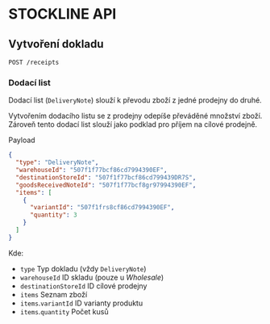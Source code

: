 # STOCKLINE API

## Vytvoření dokladu

```http
POST /receipts
```

### Dodací list

Dodací list (`DeliveryNote`) slouží k převodu zboží z jedné prodejny do druhé.

Vytvořením dodacího listu se z prodejny odepíše převáděné množství zboží. Zároveň tento dodací list slouží jako podklad
pro příjem na cílové prodejně.

Payload

```json
{
  "type": "DeliveryNote",
  "warehouseId": "507f1f77bcf86cd7994390EF",
  "destinationStoreId": "507f1f77bcf86cd799439DR7S",
  "goodsReceivedNoteId": "507f1f77bcf8gr97994390EF",
  "items": [
    {
      "variantId": "507f1frs8cf86cd7994390EF",
      "quantity": 3
    }
  ]
}
```

Kde:

* `type` Typ dokladu (vždy `DeliveryNote`)
* `warehouseId` ID skladu (pouze u _Wholesale_)
* `destinationStoreId` ID cílové prodejny
* `items` Seznam zboží
* `items`.`variantId` ID varianty produktu
* `items`.`quantity` Počet kusů
